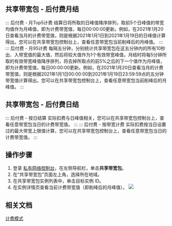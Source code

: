 

## 共享带宽包 - 后付费月结
<dx-accordion>
::: 后付费 - 月Top5计费
结算日将所取的日峰值降序排列，取前5个日峰值的带宽均值作为月峰值，即为计费带宽值，每日00:00:00更新。例如，在2021年1月20日查看当月的计费带宽值，则是根据2021年1月1日到2021年1月19日的日峰值计算得出。您可以在共享带宽包控制台上，查看任意带宽包当前削峰后的月峰值。
:::
::: 后付费 - 月95计费
每隔五分钟，分别统计共享带宽包在这五分钟内的所有10秒出、入带宽值的最大值，然后将较大值作为1个有效带宽峰值，月结时将每5分钟所取的有效带宽峰值降序排列，将去掉所取点的前5%之后的下一个值作为月峰值，即为计费带宽值，每日00:00:00更新。例如，在2021年1月20日查看当月的计费带宽值，则是根据2021年1月1日00:00:00到2021年1月19日23:59:59点的五分钟带宽值计算得出。您可以在共享带宽包控制台上，查看任意带宽包当前削峰后的月峰值。
:::
</dx-accordion>

## 共享带宽包 - 后付费日结
<dx-accordion>
::: 后付费 - 按日结算
实际扣费与日峰值相关，您可以在共享带宽包控制台上，查看任意带宽包当日的计费带宽值。
:::
::: 后付费 - 按带宽计费
实际扣费按当日设置过的最大带宽上限值计算，您可以在共享带宽包控制台上，查看任意带宽包当日的计费带宽值。
:::
</dx-accordion>



## 操作步骤
1. 登录 [私有网络控制台](https://console.cloud.tencent.com/vpc/vpc?rid=1)，在左侧导航栏，单击**共享带宽包**。
2. 在“共享带宽包”页面左上角，选择所在地域。
2. 在共享带宽包实例列表中，单击目标实例 ID。
3. 在实例详情页查看当前计费带宽值（即削峰后的月峰值）。
 ![](https://main.qcloudimg.com/raw/3e0cd0fea46067aece65ed3e9f8a6cb6.png)
 
##  相关文档
[计费模式](https://cloud.tencent.com/document/product/684/51876)
